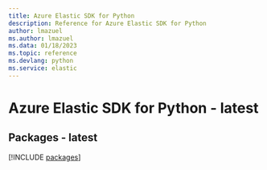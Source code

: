 ```yaml
---
title: Azure Elastic SDK for Python
description: Reference for Azure Elastic SDK for Python
author: lmazuel
ms.author: lmazuel
ms.data: 01/18/2023
ms.topic: reference
ms.devlang: python
ms.service: elastic
---
```

# Azure Elastic SDK for Python - latest
## Packages - latest
[!INCLUDE [packages](elastic-index.md)]